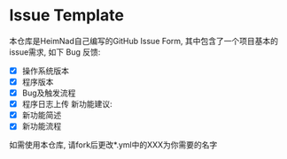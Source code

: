 # Issue Template

本仓库是HeimNad自己编写的GitHub Issue Form, 其中包含了一个项目基本的issue需求, 如下
Bug 反馈:
- [x] 操作系统版本  
- [x] 程序版本  
- [x] Bug及触发流程
- [x] 程序日志上传
新功能建议:
- [x] 新功能简述
- [x] 新功能流程

如需使用本仓库, 请fork后更改*.yml中的XXX为你需要的名字